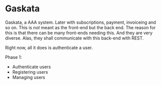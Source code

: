 # Gaskata
Gaskata, a AAA system. Later with subscriptions, payment, invoiceing and so on. This is *not* meant as the front-end but the back end. The reason for this is that there can be many front-ends needing this. And they are very diverse. Alas, they shall communicate with this back-end with REST.

Right now, all it does is authenticate a user.

Phase 1:
 * Authenticate users
 * Registering users
 * Managing users
